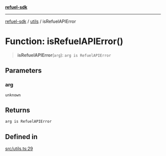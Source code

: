 [**refuel-sdk**](../../README.md)

***

[refuel-sdk](../../modules.md) / [utils](../README.md) / isRefuelAPIError

# Function: isRefuelAPIError()

> **isRefuelAPIError**(`arg`): `arg is RefuelAPIError`

## Parameters

### arg

`unknown`

## Returns

`arg is RefuelAPIError`

## Defined in

[src/utils.ts:29](https://github.com/refuel-ai/refuel-sdk/blob/992e715e614e75caa11e039ae8b03c5366ed7bea/src/utils.ts#L29)
